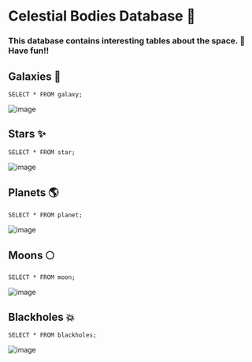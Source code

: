 # Celestial Bodies Database :stars:
### This database contains interesting tables about the space. :rocket: Have fun!!

## Galaxies :milky_way:
```
SELECT * FROM galaxy;
```

![image](https://user-images.githubusercontent.com/93561081/172283054-22d0d611-1cfd-4f89-81ee-f654b07b196f.png)

## Stars :sparkles:
```
SELECT * FROM star;
```

![image](https://user-images.githubusercontent.com/93561081/172283274-ef4521ed-8121-45ab-81ab-ba5c33b18ecd.png)

## Planets :earth_americas:
```
SELECT * FROM planet;
```
![image](https://user-images.githubusercontent.com/93561081/172283470-850311f6-1976-4905-8470-ffc7f378a900.png)

## Moons :full_moon:
```
SELECT * FROM moon;
```
![image](https://user-images.githubusercontent.com/93561081/172283698-9972f69a-4f8e-4862-bdf2-223e4cfa1454.png)

## Blackholes :boom:
```
SELECT * FROM blackholes;
```
![image](https://user-images.githubusercontent.com/93561081/172283787-38f1db61-afb4-4820-b60e-df75a755be09.png)

